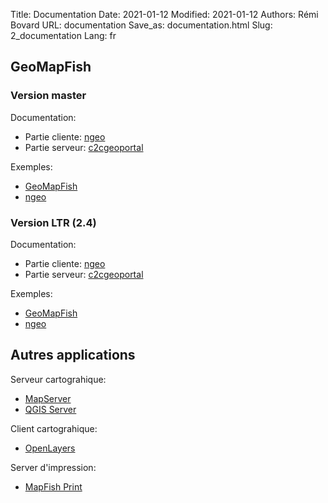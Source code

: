 Title: Documentation
Date: 2021-01-12
Modified: 2021-01-12
Authors: Rémi Bovard
URL: documentation
Save_as: documentation.html
Slug: 2_documentation
Lang: fr

## GeoMapFish

### Version master

Documentation:

* Partie cliente: [ngeo](https://camptocamp.github.io/ngeo/master/apidoc/)
* Partie serveur: [c2cgeoportal ](https://camptocamp.github.io/c2cgeoportal/master/)

Exemples:

* [GeoMapFish](https://camptocamp.github.io/ngeo/master/examples/contribs/gmf/)
* [ngeo](https://camptocamp.github.io/ngeo/master/examples/)

### Version LTR (2.4)

Documentation:

* Partie cliente: [ngeo](https://camptocamp.github.io/ngeo/2.4/apidoc/)
* Partie serveur: [c2cgeoportal ](https://camptocamp.github.io/c2cgeoportal/2.4/)

Exemples:

* [GeoMapFish](https://camptocamp.github.io/ngeo/2.4/examples/contribs/gmf/)
* [ngeo](https://camptocamp.github.io/ngeo/2.4/examples/)

## Autres applications

Serveur cartograhique:

* [MapServer](https://mapserver.org/documentation.html)
* [QGIS Server](https://docs.qgis.org/latest/en/docs/server_manual/)

Client cartograhique:

* [OpenLayers](https://openlayers.org/en/latest/doc/)

Server d'impression:

* [MapFish Print](https://mapfish.github.io/mapfish-print-doc/)
